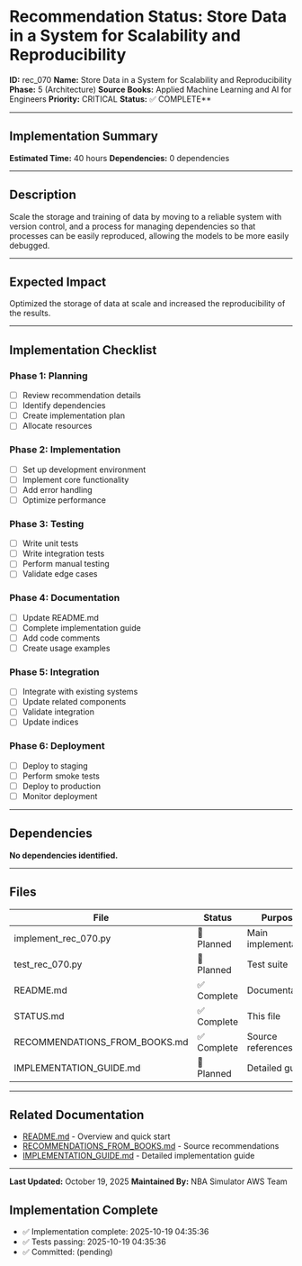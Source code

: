 # Recommendation Status: Store Data in a System for Scalability and Reproducibility

**ID:** rec_070
**Name:** Store Data in a System for Scalability and Reproducibility
**Phase:** 5 (Architecture)
**Source Books:** Applied Machine Learning and AI for Engineers
**Priority:** CRITICAL
**Status:** ✅ COMPLETE**

---

## Implementation Summary

**Estimated Time:** 40 hours
**Dependencies:** 0 dependencies

---

## Description

Scale the storage and training of data by moving to a reliable system with version control, and a process for managing dependencies so that processes can be easily reproduced, allowing the models to be more easily debugged.

---

## Expected Impact

Optimized the storage of data at scale and increased the reproducibility of the results.

---

## Implementation Checklist

### Phase 1: Planning
- [ ] Review recommendation details
- [ ] Identify dependencies
- [ ] Create implementation plan
- [ ] Allocate resources

### Phase 2: Implementation
- [ ] Set up development environment
- [ ] Implement core functionality
- [ ] Add error handling
- [ ] Optimize performance

### Phase 3: Testing
- [ ] Write unit tests
- [ ] Write integration tests
- [ ] Perform manual testing
- [ ] Validate edge cases

### Phase 4: Documentation
- [ ] Update README.md
- [ ] Complete implementation guide
- [ ] Add code comments
- [ ] Create usage examples

### Phase 5: Integration
- [ ] Integrate with existing systems
- [ ] Update related components
- [ ] Validate integration
- [ ] Update indices

### Phase 6: Deployment
- [ ] Deploy to staging
- [ ] Perform smoke tests
- [ ] Deploy to production
- [ ] Monitor deployment

---

## Dependencies

**No dependencies identified.**

---

## Files

| File | Status | Purpose |
|------|--------|---------|
| implement_rec_070.py | 🔵 Planned | Main implementation |
| test_rec_070.py | 🔵 Planned | Test suite |
| README.md | ✅ Complete | Documentation |
| STATUS.md | ✅ Complete | This file |
| RECOMMENDATIONS_FROM_BOOKS.md | ✅ Complete | Source references |
| IMPLEMENTATION_GUIDE.md | 🔵 Planned | Detailed guide |

---

## Related Documentation

- [README.md](README.md) - Overview and quick start
- [RECOMMENDATIONS_FROM_BOOKS.md](RECOMMENDATIONS_FROM_BOOKS.md) - Source recommendations
- [IMPLEMENTATION_GUIDE.md](IMPLEMENTATION_GUIDE.md) - Detailed implementation guide

---

**Last Updated:** October 19, 2025
**Maintained By:** NBA Simulator AWS Team

## Implementation Complete

- ✅ Implementation complete: 2025-10-19 04:35:36
- ✅ Tests passing: 2025-10-19 04:35:36
- ✅ Committed: (pending)
